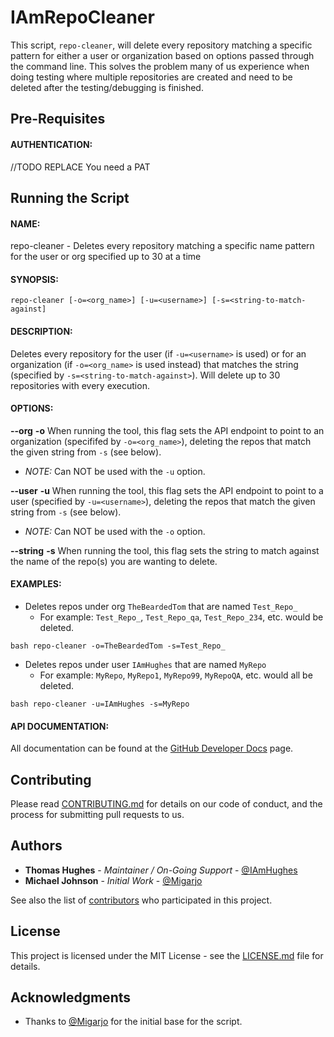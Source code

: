 # IAmRepoCleaner
This script, `repo-cleaner`, will delete every repository matching a specific pattern for either a user or organization based on options passed through the command line. This solves the problem many of us experience when doing testing where multiple repositories are created and need to be deleted after the testing/debugging is finished.

## Pre-Requisites

#### AUTHENTICATION:
//TODO REPLACE
You need a PAT

## Running the Script

#### NAME:
repo-cleaner - Deletes every repository matching a specific name pattern for the user or org specified up to 30 at a time

#### SYNOPSIS:

```
repo-cleaner [-o=<org_name>] [-u=<username>] [-s=<string-to-match-against]
```

#### DESCRIPTION:
Deletes every repository for the user (if `-u=<username>` is used) or for an organization (if `-o=<org_name>` is used instead) that matches the string (specified by `-s=<string-to-match-against>`). Will delete up to 30 repositories with every execution.

#### OPTIONS:
**--org**
**-o**
When running the tool, this flag sets the API endpoint to point to an organization (specififed by `-o=<org_name>`), deleting the repos that match the given string from `-s` (see below).
* _NOTE:_ Can NOT be used with the `-u` option.

**--user**
**-u**
When running the tool, this flag sets the API endpoint to point to a user (specified by `-u=<username>`), deleting the repos that match the given string from `-s` (see below).
* _NOTE:_ Can NOT be used with the `-o` option.

**--string**
**-s**
When running the tool, this flag sets the string to match against the name of the repo(s) you are wanting to delete.

#### EXAMPLES:
* Deletes repos under org `TheBeardedTom` that are named `Test_Repo_`
  * For example: `Test_Repo_`, `Test_Repo_qa`, `Test_Repo_234`, etc. would be deleted.

```shell
bash repo-cleaner -o=TheBeardedTom -s=Test_Repo_
```

* Deletes repos under user `IAmHughes` that are named `MyRepo`
  * For example: `MyRepo`, `MyRepo1`, `MyRepo99`, `MyRepoQA`, etc. would all be deleted.

```shell
bash repo-cleaner -u=IAmHughes -s=MyRepo
```

#### API DOCUMENTATION:
All documentation can be found at the [GitHub Developer Docs](https://developer.github.com/v3/) page.

## Contributing

Please read [CONTRIBUTING.md](https://github.com/IAmHughes/IAmRepoCleaner/blob/master/.github/CONTRIBUTING.md) for details on our code of conduct, and the process for submitting pull requests to us.

## Authors

* **Thomas Hughes** - _Maintainer / On-Going Support_ - [@IAmHughes](https://GitHub.com/IAmHughes)
* **Michael Johnson** - _Initial Work_ - [@Migarjo](https://GitHub.com/Migarjo)

See also the list of [contributors](https://github.com/IAmHughes/IAmRepoCleaner/contributors) who participated in this project.

## License

This project is licensed under the MIT License - see the [LICENSE.md](https://github.com/IAmHughes/IAmReapoCleaner/blob/master/LICENSE) file for details.

## Acknowledgments

* Thanks to [@Migarjo](https://GitHub.com/Migarjo) for the initial base for the script.
